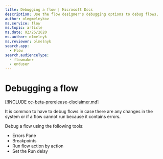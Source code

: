 ```yaml
---
title: Debugging a flow | Microsoft Docs
description: Use the flow designer's debugging options to debug flows.
author: olegmelnykov
ms.service: flow
ms.topic: article
ms.date: 02/26/2020
ms.author: olmelnyk
ms.reviewer: olmelnyk
search.app: 
  - Flow
search.audienceType: 
  - flowmaker
  - enduser
---
```


# Debugging a flow

[!INCLUDE [cc-beta-prerelease-disclaimer.md](../../includes/cc-beta-prerelease-disclaimer.md)]

It is common to have to debug flows in case there are any changes in the system or if a flow cannot run because it contains errors. 

Debug a flow using the following tools:
* Errors Pane
* Breakpoints
* Run flow action by action
* Set the Run delay

